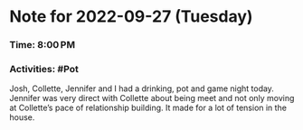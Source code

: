 # Note for 2022-09-27 (Tuesday)
### Time: 8:00 PM
### Activities: #Pot

Josh, Collette, Jennifer and I had a drinking, pot and game night today. Jennifer was very direct with Collette about being meet and not only moving at Collette’s pace of relationship building. It made for a lot of tension in the house.
